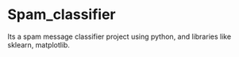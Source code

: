 # Spam_classifier
Its a spam message classifier project using python, and libraries like sklearn, matplotlib.

